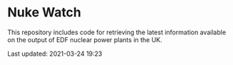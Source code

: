 # Nuke Watch

This repository includes code for retrieving the latest information available on the output of EDF nuclear power plants in the UK.

Last updated: 2021-03-24 19:23